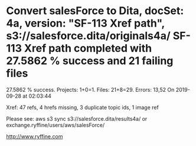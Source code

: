 # Convert salesForce to Dita, docSet: 4a, version: "SF-113 Xref path", s3://salesforce.dita/originals4a/ SF-113 Xref path completed with 27.5862 % success and 21 failing files

27.5862 % success. Projects: 1+0=1.  Files: 21+8=29. Errors: 13,52  On 2019-09-28 at 02:03:44

Xref: 47 refs, 4 hrefs missing, 3 duplicate topic ids, 1 image ref

Please see: aws s3 sync s3://salesforce.dita/results4a/ or exchange.ryffine/users/aws/salesForce/

http://www.ryffine.com
